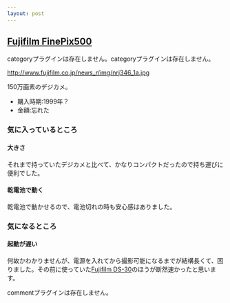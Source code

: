 ```yaml
---
layout: post
---
```

<h2><a href="http://www.fujifilm.co.jp/news_r/nrj346.html">Fujifilm FinePix500</a></h2>
<p><span class="error">categoryプラグインは存在しません。</span><span class="error">categoryプラグインは存在しません。</span></p>
<p><a href="http://www.fujifilm.co.jp/news_r/img/nrj346_1a.jpg">http://www.fujifilm.co.jp/news_r/img/nrj346_1a.jpg</a></p>
<p>150万画素のデジカメ。</p>
<ul>
<li>購入時期:1999年？</li>
<li>金額:忘れた</li>
</ul>
<h3>気に入っているところ</h3>
<h4>大きさ</h4>
<p>それまで持っていたデジカメと比べて、かなりコンパクトだったので持ち運びに便利でした。</p>
<h4>乾電池で動く</h4>
<p>乾電池で動かせるので、電池切れの時も安心感はありました。</p>
<h3>気になるところ</h3>
<h4>起動が遅い</h4>
<p>何故かわかりませんが、電源を入れてから撮影可能になるまでが結構長くて、困りました。その前に使っていた<a href="/?page=Fujifilm+DS%2D30" class="wikipage">Fujifilm DS-30</a>のほうが断然速かったと思います。</p>
<p><span class="error">commentプラグインは存在しません。</span> </p>
